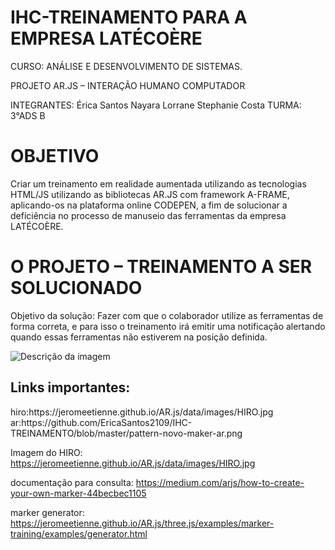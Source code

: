 # IHC-TREINAMENTO PARA A EMPRESA LATÉCOÈRE

CURSO: ANÁLISE E DESENVOLVIMENTO DE SISTEMAS.

PROJETO AR.JS – INTERAÇÃO HUMANO COMPUTADOR

INTEGRANTES:
Érica Santos
Nayara Lorrane
Stephanie Costa
TURMA:  3°ADS B


<h1>OBJETIVO</h1>
Criar um treinamento em realidade aumentada utilizando as tecnologias HTML/JS utilizando as bibliotecas AR.JS com framework A-FRAME, aplicando-os na plataforma online CODEPEN, a fim de solucionar a deficiência no processo de manuseio das ferramentas da empresa LATÉCOÈRE.

<h1>O PROJETO – TREINAMENTO A SER SOLUCIONADO</h1>

 


 

 

Objetivo da solução: Fazer com que o colaborador utilize as ferramentas de forma correta, e para isso o treinamento irá emitir uma notificação alertando quando essas ferramentas não estiverem na posição definida. 

<p><img src="https://i.imgur.com/kR7t0Qr.png" alt="Descrição da imagem"/><p>

<h2>Links importantes:</h2> 
hiro:https://jeromeetienne.github.io/AR.js/data/images/HIRO.jpg<br>
ar:https://github.com/EricaSantos2109/IHC-TREINAMENTO/blob/master/pattern-novo-maker-ar.png

Imagem do HIRO: https://jeromeetienne.github.io/AR.js/data/images/HIRO.jpg

documentação para consulta: https://medium.com/arjs/how-to-create-your-own-marker-44becbec1105

marker generator: https://jeromeetienne.github.io/AR.js/three.js/examples/marker-training/examples/generator.html



